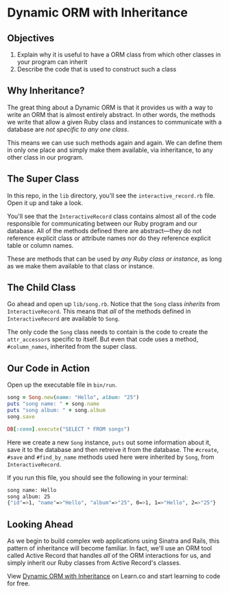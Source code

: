 # Dynamic ORM with Inheritance

## Objectives

1. Explain why it is useful to have a ORM class from which other classes in your program can inherit
2. Describe the code that is used to construct such a class

## Why Inheritance?

The great thing about a Dynamic ORM is that it provides us with a way to write an ORM that is almost entirely abstract. In other words, the methods we write that allow a given Ruby class and instances to communicate with a database are *not specific to any one class*. 

This means we can use such methods again and again. We can define them in only one place and simply make them available, via inheritance, to any other class in our program. 

## The Super Class

In this repo, in the `lib` directory, you'll see the `interactive_record.rb` file. Open it up and take a look. 

You'll see that the `InteractiveRecord` class contains almost all of the code responsible for communicating between our Ruby program and our database. All of the methods defined there are abstract––they do not reference explicit class or attribute names nor do they reference explicit table or column names. 

These are methods that can be used by *any Ruby class or instance*, as long as we make them available to that class or instance. 

## The Child Class

Go ahead and open up `lib/song.rb`. Notice that the `Song` class *inherits* from `InteractiveRecord`. This means that *all* of the methods defined in `InteractiveRecord` are available to `Song`. 

The only code the `Song` class needs to contain is the code to create the `attr_accessor`s specific to itself. But even that code uses a method, `#column_names`, inherited from the super class. 

## Our Code in Action

Open up the executable file in `bin/run`. 

```ruby
song = Song.new(name: "Hello", album: "25")
puts "song name: " + song.name
puts "song album: " + song.album
song.save

DB[:conn].execute("SELECT * FROM songs")
```

Here we create a new `Song` instance, `puts` out some information about it, save it to the database and then retreive it from the database. The `#create`, `#save` and `#find_by_name` methods used here were inherited by `Song`, from `InteractiveRecord`. 

If you run this file, you should see the following in your terminal:

```bash
song name: Hello
song album: 25
{"id"=>1, "name"=>"Hello", "album"=>"25", 0=>1, 1=>"Hello", 2=>"25"}
```

## Looking Ahead

As we begin to build complex web applications using Sinatra and Rails, this pattern of inheritance will become familiar. In fact, we'll use an ORM tool called Active Record that handles *all* of the ORM interactions for us, and simply inherit our Ruby classes from Active Record's classes. 









<p data-visibility='hidden'>View <a href='https://learn.co/lessons/dynamic-orm-inheritance' title='Dynamic ORM with Inheritance'>Dynamic ORM with Inheritance</a> on Learn.co and start learning to code for free.</p>
